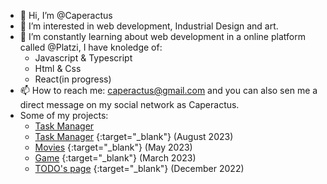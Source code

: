 - 👋 Hi, I’m @Caperactus
- 👀 I’m interested in web development, Industrial Design and art.
- 🌱 I’m constantly learning about web development in a online platform called @Platzi, I have knoledge of:
  - Javascript & Typescript
  - Html & Css
  - React(in progress)
- 📫 How to reach me: caperactus@gmail.com and you  can also sen me a direct message on my social network as Caperactus.
- Some of my projects:
  - <a href="https://caperactus.github.io/todo-appV2/" target="_blank" >Task Manager</a>
  - [Task Manager](https://caperactus.github.io/todo-appV2/) {:target="_blank"} (August 2023)
  - [Movies](https://caperactus.github.io/my-movie-list-tmdb-api/) {:target="_blank"} (May 2023)
  - [Game](https://caperactus.github.io/JS-Taller-Videogames/) {:target="_blank"} (March 2023)
  - [TODO's page](https://caperactus.github.io/introduccion-a-react/) {:target="_blank"} (December 2022)
